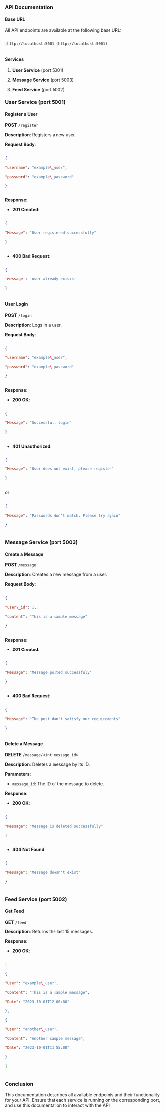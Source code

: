 ### API Documentation
 
#### Base URL
 
All API endpoints are available at the following base URL:
 
```
 
[http://localhost:5001](http://localhost:5001) 
 
```
 
#### Services
 
1. **User Service** (port 5001)
 
2. **Message Service** (port 5003)
 
3. **Feed Service** (port 5002)
 
### User Service (port 5001)
 
#### Register a User
 
**POST** `/register`
 
**Description**: Registers a new user.
 
**Request Body**:
 
```json
 
{
 
"username": "example\_user",
 
"password": "example\_password"
 
}
 
```
 
**Response**:
 
- **201 Created**:
 
```json
 
{
 
"Message": "User registered successfully"
 
}
 
```
 
- **400 Bad Request**:
 
```json
 
{
 
"Message": "User already exists"
 
}
 
```
 
#### User Login
 
**POST** `/login`
 
**Description**: Logs in a user.
 
**Request Body**:
 
```json
 
{
 
"username": "example\_user",
 
"password": "example\_password"
 
}
 
```
 
**Response**:
 
- **200 OK**:
 
```json
 
{
 
"Message": "Successfull login"
 
}
 
```
 
- **401 Unauthorized**:
 
```json
 
{
 
"Message": "User does not exist, please register"
 
}
 
```
 
or
 
```json
 
{
 
"Message": "Passwords don't match. Please try again"
 
}
 
```
 
### Message Service (port 5003)
 
#### Create a Message
 
**POST** `/message`
 
**Description**: Creates a new message from a user.
 
**Request Body**:
 
```json
 
{
 
"user\_id": 1,
 
"content": "This is a sample message"
 
}
 
```
 
**Response**:
 
- **201 Created**:
 
```json
 
{
 
"Message": "Message posted successfuly"
 
}
 
```
 
- **400 Bad Request**:
 
```json
 
{
 
"Message": "The post don't satisfy our requirements"
 
}
 
```
 
#### Delete a Message
 
**DELETE** `/message/<int:message_id>`
 
**Description**: Deletes a message by its ID.
 
**Parameters**:
 
- `message_id`: The ID of the message to delete.
 
**Response**:
 
- **200 OK**:
 
```json
 
{
 
"Message": "Message is deleted successfully"
 
}
 
```
 
- **404 Not Found**:
 
```json
 
{
 
"Message": "Message doesn't exist"
 
}
 
```
 
### Feed Service (port 5002)
 
#### Get Feed
 
**GET** `/feed`
 
**Description**: Returns the last 15 messages.
 
**Response**:
 
- **200 OK**:
 
```json
 
[
 
{
 
"User": "example\_user",
 
"Content": "This is a sample message",
 
"Date": "2023-10-01T12:00:00"
 
},
 
{
 
"User": "another\_user",
 
"Content": "Another sample message",
 
"Date": "2023-10-01T11:55:00"
 
}
 
]
 
```
 
### Conclusion
 
This documentation describes all available endpoints and their functionality for your API. Ensure that each service is running on the corresponding port, and use this documentation to interact with the API.